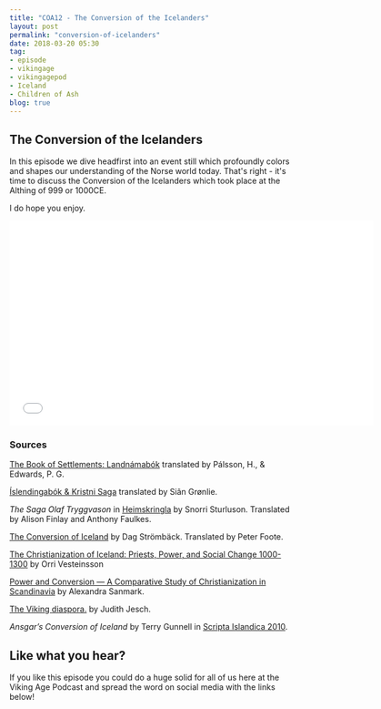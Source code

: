 ```yaml
---
title: "COA12 - The Conversion of the Icelanders"
layout: post
permalink: "conversion-of-icelanders"
date: 2018-03-20 05:30
tag:
- episode
- vikingage
- vikingagepod
- Iceland
- Children of Ash
blog: true
---
```


## The Conversion of the Icelanders

In this episode we dive headfirst into an event still which profoundly colors and shapes our understanding of the Norse world today. That's right - it's time to discuss the Conversion of the Icelanders which took place at the Althing of 999 or 1000CE.

I do hope you enjoy. 

<iframe style="border: none" src="//html5-player.libsyn.com/embed/episode/id/6361090/height/360/width/640/theme/standard/autonext/no/thumbnail/yes/autoplay/no/preload/no/no_addthis/no/direction/backward/" height="360" width="640" scrolling="no"  allowfullscreen webkitallowfullscreen mozallowfullscreen oallowfullscreen msallowfullscreen></iframe>

### Sources


[The Book of Settlements: Landnámabók](https://www.amazon.com/Book-Settlements-Landnamabok-Icelandic/dp/0887556981) translated by Pálsson, H., & Edwards, P. G.

[Íslendingabók & Kristni Saga](http://www.vsnrweb-publications.org.uk/Text%20Series/IslKr.pdf) translated by Siân Grønlie. 

_The Saga Olaf Tryggvason_ in [Heimskringla](http://vsnrweb-publications.org.uk/Heimskringla%20I.pdf) by Snorri Sturluson. Translated by Alison Finlay and Anthony Faulkes. 

[The Conversion of Iceland](http://www.vsnrweb-publications.org.uk/Text%20Series/The%20Conversion%20of%20Iceland.pdf) by Dag Strömbäck. Translated by Peter Foote. 

[The Christianization of Iceland: Priests, Power, and Social Change 1000-1300](https://play.google.com/store/books/details?id=PgQh5kAkop8C) by Orri Vesteinsson

[Power and Conversion — A Comparative Study of Christianization in Scandinavia](http://www.academia.edu/211049/Power_and_Conversion._A_Comparative_Study_of_Christianization_in_Scandinavia) by Alexandra Sanmark. 

[The Viking diaspora.](https://www.amazon.com/Viking-Diaspora-Medieval-World/dp/1138020796/ref=sr_1_1?s=books&ie=UTF8&qid=1505314295&sr=1-1&keywords=The+Viking+Diaspora) by Judith Jesch. 

_Ansgar’s Conversion of Iceland_ by Terry Gunnell in [Scripta Islandica 2010](http://uu.diva-portal.org/smash/get/diva2:436603/FULLTEXT01.pdf).


## Like what you hear?
If you like this episode you could do a huge solid for all of us here at the Viking Age Podcast and spread the word on social media with the links below!